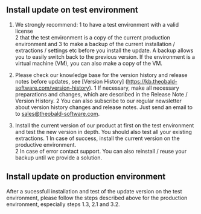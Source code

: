 ## Install update on test environment
1. We strongly recommend: 
 1 to have a test environment with a valid license  
 2 that the test environment is a copy of the current production environment and
 3 to make a backup of the current installation / extractions / settings etc before you install the update. A backup allows you to easily switch back to the previous version. If the environment is a virtual machine (VM), you can also make a copy of the VM. 


2. Please check our knowledge base for the version history and release notes before updates, see [Version History] (https://kb.theobald-software.com/version-history). 
 1 If necessary, make all necessary preparations and changes, which are described in the Release Note / Version History. 
 2 You can also subscribe to our regular newsletter about version history changes and release notes. Just send an email to to sales@theobald-software.com.  

3. Install the current version of our product at first on the test environment and test the new version in depth. You should also test all your existing extractions. 
 1 In case of success, install the current version on the productive environment.    
 2 In case of error contact support. You can also reinstall / reuse your backup until we provide a solution. 

## Install update on production environment
After a sucessfull installation and test of the update version on the test environment, please follow the steps described above for the production environment, especially steps 1.3,  2.1 and 3.2.